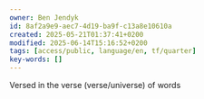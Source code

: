 ```yaml
---
owner: Ben Jendyk
id: 8af2a9e9-aec7-4d19-ba9f-c13a8e10610a
created: 2025-05-21T01:37:41+0200
modified: 2025-06-14T15:16:52+0200
tags: [access/public, language/en, tf/quarter]
key-words: []
---
```


Versed in the verse (verse/universe) of words